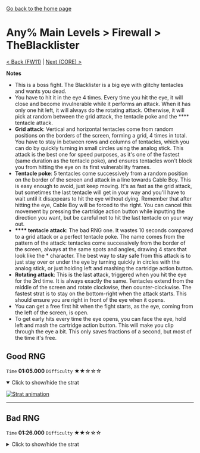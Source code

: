 [Go back to the home page](https://github.com/Doublevil/scbspeedrun)

# Any% Main Levels > Firewall > TheBlacklister

[< Back (FW11)](https://github.com/Doublevil/scbspeedrun/blob/main/levels/any_ml/FW/FW11.md) | [Next (CORE) >](https://github.com/Doublevil/scbspeedrun/blob/main/levels/any_ml/CORE/CORE.md)

**Notes**
- This is a boss fight. The Blacklister is a big eye with glitchy tentacles and wants you dead.
- You have to hit it in the eye 4 times. Every time you hit the eye, it will close and become invulnerable while it performs an attack. When it has only one hit left, it will always do the rotating attack. Otherwise, it will pick at random between the grid attack, the tentacle poke and the **** tentacle attack.
- **Grid attack**: Vertical and horizontal tentacles come from random positions on the borders of the screen, forming a grid, 4 times in total. You have to stay in between rows and columns of tentacles, which you can do by quickly turning in small circles using the analog stick. This attack is the best one for speed purposes, as it's one of the fastest (same duration as the tentacle poke), and ensures tentacles won't block you from hitting the eye on its first vulnerability frames.
- **Tentacle poke**: 5 tentacles come successively from a random position on the border of the screen and attack in a line towards Cable Boy. This is easy enough to avoid, just keep moving. It's as fast as the grid attack, but sometimes the last tentacle will get in your way and you'll have to wait until it disappears to hit the eye without dying. Remember that after hitting the eye, Cable Boy will be forced to the right. You can cancel this movement by pressing the cartridge action button while inputting the direction you want, but be careful not to hit the last tentacle on your way out.
- **&#42;&#42;&#42;&#42; tentacle attack**: The bad RNG one. It wastes 10 seconds compared to a grid attack or a perfect tentacle poke. The name comes from the pattern of the attack: tentacles come successively from the border of the screen, always at the same spots and angles, drawing 4 stars that look like the * character. The best way to stay safe from this attack is to just stay over or under the eye by turning quickly in circles with the analog stick, or just holding left and mashing the cartridge action button.
- **Rotating attack**: This is the last attack, triggered when you hit the eye for the 3rd time. It is always exactly the same. Tentacles extend from the middle of the screen and rotate clockwise, then counter-clockwise. The fastest strat is to stay on the bottom-right when the attack starts. This should ensure you are right in front of the eye when it opens.
- You can get a free first hit when the fight starts, as the eye, coming from the left of the screen, is open.
- To get early hits every time the eye opens, you can face the eye, hold left and mash the cartridge action button. This will make you clip through the eye a bit. This only saves fractions of a second, but most of the time it's free.

## Good RNG

`Time` **01:05.000** `Difficulty` ★★☆☆☆
<details open>
  <summary>Click to show/hide the strat</summary>

  [![Strat animation](https://github.com/Doublevil/scbspeedrun/blob/main/media/levels/FW/TheBlacklister_Lucky.webp)](https://github.com/Doublevil/scbspeedrun/blob/main/media/levels/FW/TheBlacklister_Lucky.mp4?raw=true)
</details>

---
## Bad RNG

`Time` **01:26.000** `Difficulty` ★★☆☆☆
<details>
  <summary>Click to show/hide the strat</summary>

  [![Strat animation](https://github.com/Doublevil/scbspeedrun/blob/main/media/levels/FW/TheBlacklister_Unlucky.webp)](https://github.com/Doublevil/scbspeedrun/blob/main/media/levels/FW/TheBlacklister_Unlucky.mp4?raw=true)
</details>
